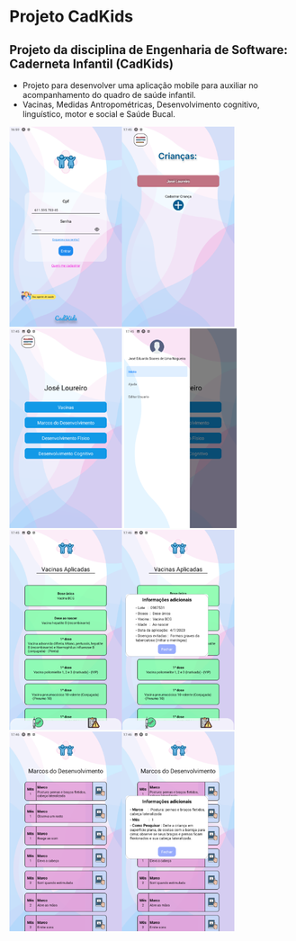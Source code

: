 # Projeto CadKids

## Projeto da disciplina de Engenharia de Software: Caderneta Infantil (CadKids)
- Projeto para desenvolver uma aplicação mobile para auxiliar no acompanhamento do quadro de saúde infantil.
- Vacinas, Medidas Antropométricas, Desenvolvimento cognitivo, linguístico, motor e social e Saúde Bucal.

<img src="/images/1.png" width="200"/><img src="/images/2.png" width="200"/><img src="/images/3.png" width="200"/>
<img src="/images/4.png" width="200"/><img src="/images/5.png" width="200"/><img src="/images/6.png" width="200"/>
<img src="/images/7.png" width="200"/><img src="/images/8.png" width="200"/>